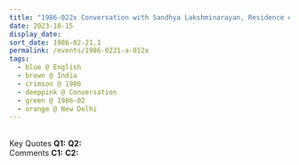 ```yaml
---
title: "1986-022x Conversation with Sandhya Lakshminarayan, Residence of Sir N. K. P. Salve (brother of Śhrī Mātājī, government minister), New Delhi, India"
date: 2023-10-15
display_date: 
sort_date: 1986-02-21.1
permalink: /events/1986-0221-a-012x
tags:
  - blue @ English
  - brown @ India
  - crimson @ 1986
  - deeppink @ Conversation
  - green @ 1986-02
  - orange @ New Delhi
---
```


<br>

<wave-list>
  <list-title color="DarkSeaGreen" width="55">Key Quotes</list-title>
  <list-item color="BlanchedAlmond" width="280"><b>Q1:</b> <i></i></list-item>
  <list-item color="Lavender" width="280"><b>Q2:</b> <i></i></list-item>
</wave-list>

<br>

<wave-list>
  <list-title color="DarkSeaGreen" width="55">Comments</list-title>
  <list-item color="BlanchedAlmond" width="280"><b>C1:</b> <i></i></list-item>
  <list-item color="Lavender" width="280"><b>C2:</b> <i></i></list-item>
</wave-list>